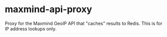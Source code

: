 # maxmind-api-proxy
Proxy for the Maxmind GeoIP API that "caches" results to Redis.    This is for IP address lookups only.
